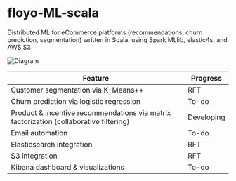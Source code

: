 # floyo-ML-scala
Distributed ML for eCommerce platforms (recommendations, churn prediction, segmentation) written in Scala, using Spark MLlib, elastic4s, and AWS S3

![Diagram](https://floyalty-ca.s3.ca-central-1.amazonaws.com/floyomlscala-diagram.svg)

| Feature                                                                                 | Progress   |
|-----------------------------------------------------------------------------------------|------------|
| Customer segmentation via K-Means++                                                     | RFT        |
| Churn prediction via logistic regression                                                | To-do      |
| Product & incentive recommendations via matrix factorization (collaborative filtering)  | Developing |
| Email automation                                                                        | To-do      |
| Elasticsearch integration                                                               | RFT        |
| S3 integration                                                                          | RFT        |
| Kibana dashboard & visualizations                                                       | To-do      |
